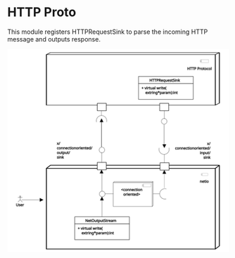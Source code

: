 
HTTP Proto
=========

This module registers HTTPRequestSink to parse the incoming HTTP message and outputs response.

![httpproto netio](../../docs/diagrams/httpproto_netio.svg)

